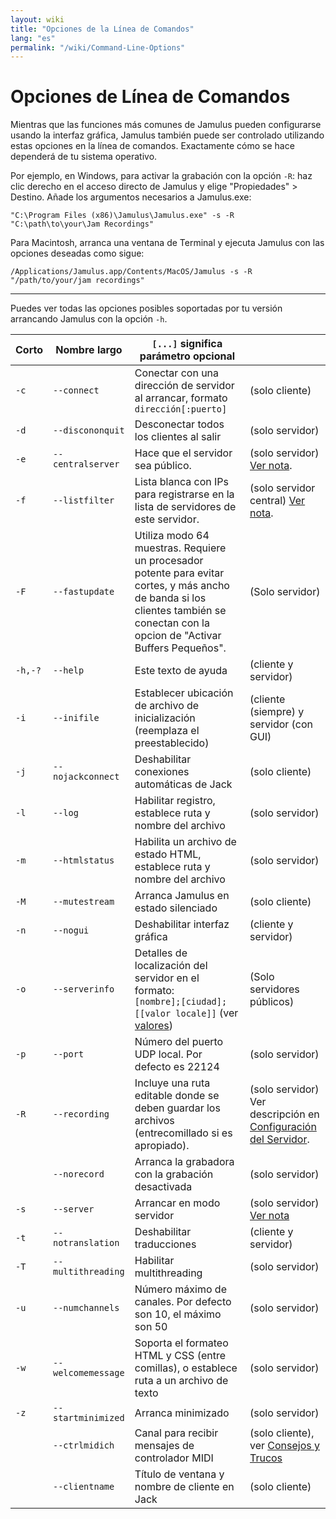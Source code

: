 ```yaml
---
layout: wiki
title: "Opciones de la Línea de Comandos"
lang: "es"
permalink: "/wiki/Command-Line-Options"
---
```


# Opciones de Línea de Comandos

Mientras que las funciones más comunes de Jamulus pueden configurarse usando la interfaz gráfica, Jamulus también puede ser controlado utilizando estas opciones en la línea de comandos. Exactamente cómo se hace dependerá de tu sistema operativo.

Por ejemplo, en Windows, para activar la grabación con la opción `-R`: haz clic derecho en el acceso directo de Jamulus y elige "Propiedades" > Destino. Añade los argumentos necesarios a Jamulus.exe:

```shell
"C:\Program Files (x86)\Jamulus\Jamulus.exe" -s -R "C:\path\to\your\Jam Recordings"
```

Para Macintosh, arranca una ventana de Terminal y ejecuta Jamulus con las opciones deseadas como sigue:

```shell
/Applications/Jamulus.app/Contents/MacOS/Jamulus -s -R "/path/to/your/jam recordings"
```

***

Puedes ver todas las opciones posibles soportadas por tu versión arrancando Jamulus con la opción `-h`.


| Corto | Nombre largo | `[...]` significa parámetro opcional | |
|-------|--------------|--------------------------------------|-|
|    `-c` |`--connect`        | Conectar con una dirección de servidor al arrancar, formato `dirección[:puerto]` | (solo cliente) |
|    `-d` |`--discononquit`   | Desconectar todos los clientes al salir | (solo servidor) |
|    `-e` |`--centralserver`  | Hace que el servidor sea público. |  (solo servidor) [Ver nota](Choosing-a-Server-Type#1-público). |
|    `-f` |`--listfilter`     | Lista blanca con IPs para registrarse en la lista de servidores de este servidor. | (solo servidor central) [Ver nota](Choosing-a-Server-Type#3-central). |
|    `-F` |`--fastupdate`     | Utiliza modo 64 muestras. Requiere un procesador potente para evitar cortes, y más ancho de banda si los clientes también se conectan con la opcion de "Activar Buffers Pequeños". | (Solo servidor) |
| `-h,-?` |`--help`           | Este texto de ayuda | (cliente y servidor) |
|    `-i` |`--inifile`        | Establecer ubicación de archivo de inicialización (reemplaza el preestablecido) | (cliente (siempre) y servidor (con GUI) |
|    `-j` |`--nojackconnect`  | Deshabilitar conexiones automáticas de Jack | (solo cliente) |
|    `-l` |`--log`            | Habilitar registro, establece ruta y nombre del archivo | (solo servidor) |
|    `-m` |`--htmlstatus`     | Habilita un archivo de estado HTML, establece ruta y nombre del archivo | (solo servidor) |
|    `-M` |`--mutestream`     | Arranca Jamulus en estado silenciado | (solo cliente) |
|    `-n` |`--nogui`          | Deshabilitar interfaz gráfica  | (cliente y servidor) |
|    `-o` |`--serverinfo`     | Detalles de localización del servidor en el formato: <br/>`[nombre];[ciudad];[[valor locale]]` (ver [valores](https://doc.qt.io/qt-5/qlocale.html#Country-enum)) | (Solo servidores públicos) |
|    `-p` |`--port`           | Número del puerto UDP local. Por defecto es 22124 | (solo servidor) |
|    `-R` |`--recording`      | Incluye una ruta editable donde se deben guardar los archivos (entrecomillado si es apropiado). | (solo servidor) Ver descripción en [Configuración del Servidor](Server-Win-Mac#grabación). |
|       |`--norecord`       | Arranca la grabadora con la grabación desactivada| (solo servidor) |
|    `-s` |`--server`         | Arrancar en modo servidor | (solo servidor) [Ver nota](Choosing-a-Server-Type) |
|    `-t` |`--notranslation`  | Deshabilitar traducciones | (cliente y servidor) |
|    `-T` |`--multithreading` | Habilitar multithreading | (solo servidor) |
|    `-u` |`--numchannels`    | Número máximo de canales. Por defecto son 10, el máximo son 50 | (solo servidor) |
|    `-w` |`--welcomemessage` | Soporta el formateo HTML y CSS (entre comillas), o establece ruta a un archivo de texto | (solo servidor) |
|    `-z` |`--startminimized` | Arranca minimizado | (solo servidor) |
|       |`--ctrlmidich`     | Canal para recibir mensajes de controlador MIDI | (solo cliente), ver [Consejos y Trucos](Tips-Tricks-More#usar-la-opción-ctrlmidich-para-utilizar-un-controlador-midi) |
|       |`--clientname`     | Título de ventana y nombre de cliente en Jack | (solo cliente) | |
